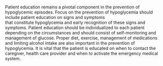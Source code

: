 Patient education remains a pivotal component in the prevention of hypoglycemic episodes. Focus on the prevention of hypoglycemia should include patient education on signs and symptoms that constitute hypoglycemia and early recognition of these signs and symptoms. Patient education should be individualized to each patient depending on the circumstances and should consist of self-monitoring and management of glucose. Proper diet, exercise, management of medications and limiting alcohol intake are also important in the prevention of hypoglycemia. It is vital that the patient is educated on when to contact the caregiver, health care provider and when to activate the emergency medical system.